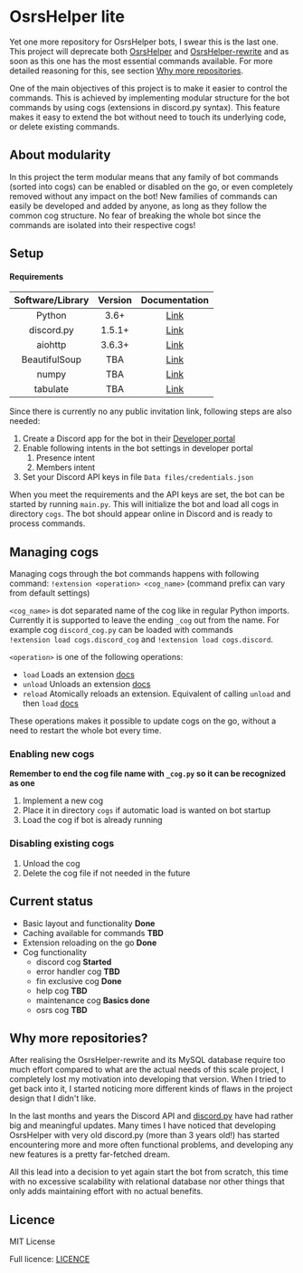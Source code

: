 # OsrsHelper lite
Yet one more repository for OsrsHelper bots, I swear this is the last one. This project will deprecate both 
[OsrsHelper](https://github.com/Visperi/OsrsHelper) and 
[OsrsHelper-rewrite](https://github.com/Visperi/OsrsHelper-rewrite) 
and  as soon as this one has the most essential commands available. For more detailed reasoning for this, see 
section [Why more repositories](#Why-more-repositories).

One of the main objectives of this project is to make it easier to control the commands. 
This is achieved by implementing modular structure for the bot commands by using cogs (extensions in discord.py syntax).
This feature makes it easy to extend the bot without need to touch its underlying code, or delete existing commands.


## About modularity
In this project the term modular means that any family of bot commands (sorted into cogs) can be enabled or disabled 
on the go, or even completely removed without any impact on the bot! New families of commands can easily be developed 
and added by anyone, as long as they follow the common cog structure. No fear of breaking the whole bot since 
the commands are isolated into their respective cogs!


## Setup
#### Requirements
| Software/Library        | Version | Documentation                                                  |
|:-----------------------:|:-------:|:--------------------------------------------------------------:|
| Python                  | 3.6+    | [Link](https://docs.python.org/3.6/)                           |
| discord.py              | 1.5.1+  | [Link](https://discordpy.readthedocs.io/en/stable/)            |
| aiohttp                 | 3.6.3+  | [Link](https://docs.aiohttp.org/en/stable/)                    |
| BeautifulSoup           | TBA     | [Link](https://www.crummy.com/software/BeautifulSoup/bs4/doc/) |
| numpy                   | TBA     | [Link](https://numpy.org/doc/stable/)                          |
| tabulate                | TBA     | [Link](https://pypi.org/project/tabulate/)                     |

Since there is currently no any public invitation link, following steps are also needed:
1. Create a Discord app for the bot in their [Developer portal](https://discord.com/developers/applications)
2. Enable following intents in the bot settings in developer portal
    1. Presence intent
    2. Members intent
3. Set your Discord API keys in file `Data files/credentials.json`

When you meet the requirements and the API keys are set, the bot can be started by running `main.py`. 
This will initialize the bot and load all cogs in directory `cogs`. The bot should appear online in Discord and is 
ready to process commands.


## Managing cogs
Managing cogs through the bot commands happens with following command:
`!extension <operation> <cog_name>` (command prefix can vary from default settings)

`<cog_name>` is dot separated name of the cog like in regular Python imports. Currently it is supported to leave the 
ending `_cog` out from the name. For example cog `discord_cog.py` can be loaded with commands  
`!extension load cogs.discord_cog` and `!extension load cogs.discord`. 

`<operation>` is one of the following operations:
- `load`  Loads an extension
[docs](https://discordpy.readthedocs.io/en/stable/ext/commands/api.html?highlight=extension#discord.ext.commands.Bot.load_extension)
- `unload` Unloads an extension
[docs](https://discordpy.readthedocs.io/en/stable/ext/commands/api.html?highlight=extension#discord.ext.commands.Bot.unload_extension)
- `reload` Atomically reloads an extension. Equivalent of calling `unload` and then `load`
[docs](https://discordpy.readthedocs.io/en/stable/ext/commands/api.html?highlight=extension#discord.ext.commands.Bot.reload_extension)

These operations makes it possible to update cogs on the go, without a need to restart the whole bot every time.

### Enabling new cogs
**Remember to end the cog file name with `_cog.py` so it can be recognized as one**
1. Implement a new cog
2. Place it in directory `cogs` if automatic load is wanted on bot startup
3. Load the cog if bot is already running
### Disabling existing cogs
1. Unload the cog
2. Delete the cog file if not needed in the future

## Current status
- Basic layout and functionality **Done**
- Caching available for commands **TBD**
- Extension reloading on the go  **Done**
- Cog functionality
    - discord cog       **Started**
    - error handler cog **TBD**
    - fin exclusive cog **Done**
    - help cog          **TBD**
    - maintenance cog   **Basics done**
    - osrs cog          **TBD**


## Why more repositories?
After realising the OsrsHelper-rewrite and its MySQL database require too much effort compared to what are the actual 
needs of this scale project, I completely lost my motivation into developing that version. When I tried to get back 
into it, I started noticing more different kinds of flaws in the project design that I didn't like.

In the last months and years the Discord API and [discord.py](https://discordpy.readthedocs.io/en/latest/) have had 
rather big and meaningful updates. Many times I have noticed that developing OsrsHelper with very old discord.py 
(more than 3 years old!) has started encountering more and more often functional problems, and developing any 
new features is a pretty far-fetched dream.

All this lead into a decision to yet again start the bot from scratch, this time with no excessive scalability with 
relational database nor other things that only adds maintaining effort with no actual benefits.


## Licence
MIT License

Full licence: [LICENCE](/LICENCE)
